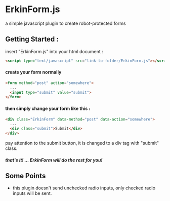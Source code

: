 # ErkinForm.js
a simple javascript plugin to create robot-protected forms

## Getting Started :
insert "ErkinForm.js" into your html document :
```html
<script type="text/javascript" src="link-to-folder/ErkinForm.js"></script>
```

#### create your form normally
```html
<form method="post" action="somewhere">
  ...
  <input type="submit" value="submit">
</form>
```

#### then simply change your form like this :
```html
<div class="ErkinForm" data-method="post" data-action="somewhere">
  ...
  <div class="submit">Submit</div>
</div>
```
pay attention to the submit button, it is changed to a div tag with "submit" class.

#### _that's it! ... ErkinForm will do the rest for you!_

## Some Points 
- this plugin doesn't send unchecked radio inputs, only checked radio inputs will be sent.
